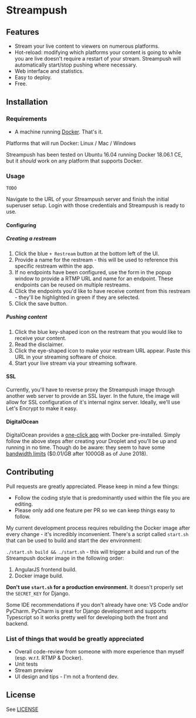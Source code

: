 # Streampush

## Features

* Stream your live content to viewers on numerous platforms.
* Hot-reload: modifying which platforms your content is going to while you are live doesn't require a restart of your stream. Streampush will automatically start/stop pushing where necessary.
* Web interface and statistics.
* Easy to deploy.
* Free.

## Installation

### Requirements

* A machine running [Docker](https://docs.docker.com/install/#supported-platforms). That's it.

Platforms that will run Docker: Linux / Mac / Windows

Streampush has been tested on Ubuntu 16.04 running Docker 18.06.1 CE, but it *should* work on any platform that supports Docker.

### Usage

`TODO`

Navigate to the URL of your Streampush server and finish the initial superuser setup. Login with those credentials and Streampush is ready to use.

#### Configuring

##### Creating a restream
1) Click the blue `+ Restream` button at the bottom left of the UI.
2) Provide a name for the restream - this will be used to reference this specific restream within the app.
3) If no endpoints have been configured, use the form in the popup window to provide a RTMP URL and name for an endpoint. These endpoints can be reused on multiple restreams.
4) Click the endpoints you'd like to have receive content from this restream - they'll be highlighted in green if they are selected.
5) Click the save button.

##### Pushing content
1) Click the blue key-shaped icon on the restream that you would like to receive your content.
2) Read the disclaimer.
3) Click the eye-shaped icon to make your restream URL appear. Paste this URL in your streaming software of choice.
4) Start your live stream via your streaming software. 

#### SSL

Currently, you'll have to reverse proxy the Streampush image through another web server to provide an SSL layer. In the future, the image will allow for SSL configuration of it's internal nginx server. Ideally, we'll use Let's Encrypt to make it easy.

#### DigitalOcean

DigitalOcean provides a [one-click app](https://www.digitalocean.com/products/one-click-apps/docker/) with Docker pre-installed. Simply follow the above steps after creating your Droplet and you'll be up and running in no time. Though do be aware: they seem to have some [bandwidth limits](https://www.digitalocean.com/docs/accounts/billing/bandwidth/) ($0.01/GB after 1000GB as of June 2018).

## Contributing

Pull requests are greatly appreciated. Please keep in mind a few things:
* Follow the coding style that is predominantly used within the file you are editing.
* Please only add one feature per PR so we can keep things easy to follow.

My current development process requires rebuilding the Docker image after every change - it's incredibly inconvenient. There's a script called `start.sh` that can be used to build and start the dev environment:

`./start.sh build && ./start.sh` - this will trigger a build and run of the Streampush docker image in the following order:
1) AngularJS frontend build.
2) Docker image build.

**Don't use `start.sh` for a production environment.** It doesn't properly set the `SECRET_KEY` for Django.

Some IDE recommendations if you don't already have one: VS Code and/or PyCharm. PyCharm is great for Django development and supports Typescript so it works pretty well for developing both the front and backend.

### List of things that would be greatly appreciated
* Overall code-review from someone with more experience than myself (esp. w.r.t. RTMP & Docker).
* Unit tests
* Stream preview
* UI design and tips - I'm not a frontend dev.

## License
See [LICENSE](https://github.com/streampush/streampush/blob/master/LICENSE)

